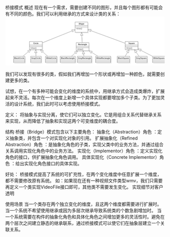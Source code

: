 桥接模式 
概述
现在有一个需求，需要创建不同的图形，并且每个图形都有可能会有不同的颜色。我们可以利用继承的方式来设计类的关系：
![img.png](img.png)

我们可以发现有很多的类，假如我们再增加一个形状或再增加一种颜色，就需要创建更多的类。

试想，在一个有多种可能会变化的维度的系统中，用继承方式会造成类爆炸，扩展起来不灵活。每次在一个维度上新增一个具体实现都要增加多个子类。为了更加灵活的设计系统，我们此时可以考虑使用桥接模式。

定义：
将抽象与实现分离，使它们可以独立变化。它是用组合关系代替继承关系来实现，从而降低了抽象和实现这两个可变维度的耦合度。

结构
桥接（Bridge）模式包含以下主要角色：
    抽象化（Abstraction）角色 ：定义抽象类，并包含一个对实现化对象的引用。
    扩展抽象化（Refined Abstraction）角色 ：是抽象化角色的子类，实现父类中的业务方法，并通过组合关系调用实现化角色中的业务方法。
    实现化（Implementor）角色 ：定义实现化角色的接口，供扩展抽象化角色调用。
    具体实现化（Concrete Implementor）角色 ：给出实现化角色接口的具体实现。

好处：
桥接模式提高了系统的可扩充性，在两个变化维度中任意扩展一个维度，都不需要修改原有系统。
如：如果现在还有一种视频文件类型wmv，我们只需要再定义一个类实现VideoFile接口即可，其他类不需要发生变化。
实现细节对客户透明

使用场景
当一个类存在两个独立变化的维度，且这两个维度都需要进行扩展时。
当一个系统不希望使用继承或因为多层次继承导致系统类的个数急剧增加时。
当一个系统需要在构件的抽象化角色和具体化角色之间增加更多的灵活性时。避免在两个层次之间建立静态的继承联系，通过桥接模式可以使它们在抽象层建立一个关联关系。
